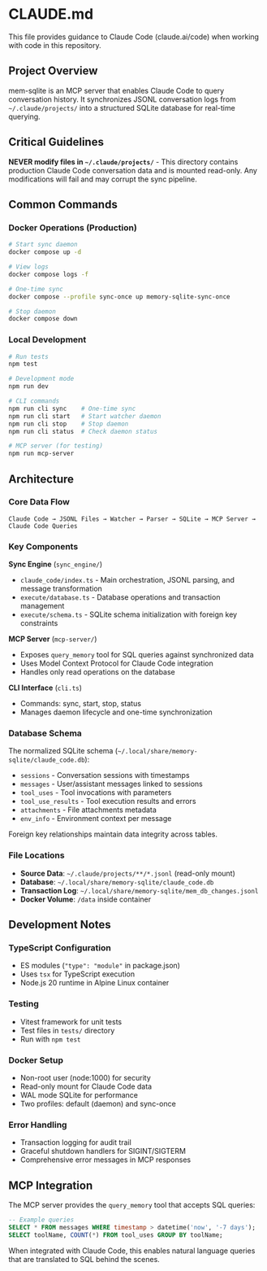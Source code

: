 # CLAUDE.md

This file provides guidance to Claude Code (claude.ai/code) when working with code in this repository.

## Project Overview

mem-sqlite is an MCP server that enables Claude Code to query conversation history. It synchronizes JSONL conversation logs from `~/.claude/projects/` into a structured SQLite database for real-time querying.

## Critical Guidelines

**NEVER modify files in `~/.claude/projects/`** - This directory contains production Claude Code conversation data and is mounted read-only. Any modifications will fail and may corrupt the sync pipeline.

## Common Commands

### Docker Operations (Production)
```bash
# Start sync daemon
docker compose up -d

# View logs  
docker compose logs -f

# One-time sync
docker compose --profile sync-once up memory-sqlite-sync-once

# Stop daemon
docker compose down
```

### Local Development
```bash
# Run tests
npm test

# Development mode
npm run dev

# CLI commands
npm run cli sync    # One-time sync
npm run cli start   # Start watcher daemon
npm run cli stop    # Stop daemon
npm run cli status  # Check daemon status

# MCP server (for testing)
npm run mcp-server
```

## Architecture

### Core Data Flow
```
Claude Code → JSONL Files → Watcher → Parser → SQLite → MCP Server → Claude Code Queries
```

### Key Components

**Sync Engine** (`sync_engine/`)
- `claude_code/index.ts` - Main orchestration, JSONL parsing, and message transformation
- `execute/database.ts` - Database operations and transaction management
- `execute/schema.ts` - SQLite schema initialization with foreign key constraints

**MCP Server** (`mcp-server/`)
- Exposes `query_memory` tool for SQL queries against synchronized data
- Uses Model Context Protocol for Claude Code integration
- Handles only read operations on the database

**CLI Interface** (`cli.ts`)
- Commands: sync, start, stop, status
- Manages daemon lifecycle and one-time synchronization

### Database Schema

The normalized SQLite schema (`~/.local/share/memory-sqlite/claude_code.db`):
- `sessions` - Conversation sessions with timestamps
- `messages` - User/assistant messages linked to sessions
- `tool_uses` - Tool invocations with parameters
- `tool_use_results` - Tool execution results and errors
- `attachments` - File attachments metadata
- `env_info` - Environment context per message

Foreign key relationships maintain data integrity across tables.

### File Locations

- **Source Data**: `~/.claude/projects/**/*.jsonl` (read-only mount)
- **Database**: `~/.local/share/memory-sqlite/claude_code.db`
- **Transaction Log**: `~/.local/share/memory-sqlite/mem_db_changes.jsonl`
- **Docker Volume**: `/data` inside container

## Development Notes

### TypeScript Configuration
- ES modules (`"type": "module"` in package.json)
- Uses `tsx` for TypeScript execution
- Node.js 20 runtime in Alpine Linux container

### Testing
- Vitest framework for unit tests
- Test files in `tests/` directory
- Run with `npm test`

### Docker Setup
- Non-root user (node:1000) for security
- Read-only mount for Claude Code data
- WAL mode SQLite for performance
- Two profiles: default (daemon) and sync-once

### Error Handling
- Transaction logging for audit trail
- Graceful shutdown handlers for SIGINT/SIGTERM
- Comprehensive error messages in MCP responses

## MCP Integration

The MCP server provides the `query_memory` tool that accepts SQL queries:

```sql
-- Example queries
SELECT * FROM messages WHERE timestamp > datetime('now', '-7 days');
SELECT toolName, COUNT(*) FROM tool_uses GROUP BY toolName;
```

When integrated with Claude Code, this enables natural language queries that are translated to SQL behind the scenes.